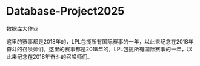 # Database-Project2025
数据库大作业


这里的赛事都是2018年的，LPL包揽所有国际赛事的一年，以此来纪念在2018年奋斗的召唤师们。这里的赛事都是2018年的，LPL包揽所有国际赛事的一年，以此来纪念在2018年奋斗的召唤师们。
